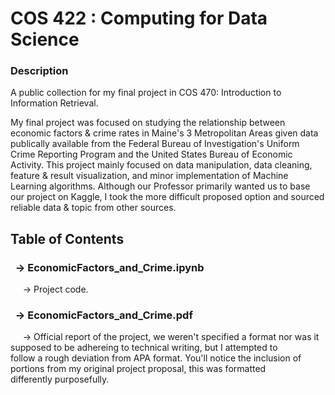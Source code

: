 # COS 422 : Computing for Data Science

### Description
A public collection for my final project in COS 470: Introduction to Information Retrieval.

My final project was focused on studying the relationship between economic factors & crime rates in Maine's 3 Metropolitan Areas given data publically available from the Federal Bureau of Investigation's Uniform Crime Reporting Program and the United States Bureau of Economic Activity. This project mainly focused on data manipulation, data cleaning, feature & result visualization, and minor implementation of Machine Learning algorithms. Although our Professor primarily wanted us to base our project on Kaggle, I took the more difficult proposed option and sourced reliable data & topic from other sources.

## Table of Contents
### &nbsp; -> EconomicFactors_and_Crime.ipynb
&nbsp;&nbsp;&nbsp;&nbsp; -> Project code.
### &nbsp; -> EconomicFactors_and_Crime.pdf
&nbsp;&nbsp;&nbsp;&nbsp; -> Official report of the project, we weren't specified a format nor was it supposed to be adhereing to technical writing, but I attempted to &nbsp;&nbsp;&nbsp;&nbsp;&nbsp;&nbsp;&nbsp;&nbsp; follow a rough deviation from APA format. You'll notice the inclusion of portions from my original project proposal, this was formatted
&nbsp;&nbsp;&nbsp;&nbsp;&nbsp;&nbsp;&nbsp;&nbsp; differently purposefully.
